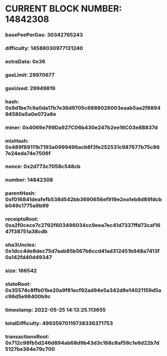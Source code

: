 # CURRENT BLOCK NUMBER: 14842308

### baseFeePerGas: 30342765243
### difficulty: 14588030977131240
### extraData: 0x36
### gasLimit: 29970677
### gasUsed: 29949819
### hash: 0x9d1be7c9a0da17b7e36d9705c6888026003eaab5aa2f889494580a5a0e072a6e
### miner: 0x4069e799Da927C06b430e247b2ee16C03e8B837d
### mixHash: 0x489f89111b7193a0999496acb8f3fe252531c987677b75c867e24eda74e7506f
### nonce: 0x2d773c7058c548cb
### number: 14842308
### parentHash: 0xf016841deafefb538d542bb3690656ef919e2ea1eb8d89fdcbb049c1775a9b99
### receiptsRoot: 0xa2f0cece7c2792f603496034cc9eea7ec41d7337ffd73caf1647f38751a38cdb
### sha3Uncles: 0x1dcc4de8dec75d7aab85b567b6ccd41ad312451b948a7413f0a142fd40d49347
### size: 186542
### stateRoot: 0x35574c8ffb01be20a9f81ecf92ad94e5a342d8e14021159d5ac96d5e98400b9c
### timestamp: 2022-05-25 14:13:25.113655
### totalDifficulty: 49935970119738336371753
### transactionsRoot: 0x712c98fb5d246d894ab68d9b43d3c168c8af58c1e6d22b7d5127be364e79c700
